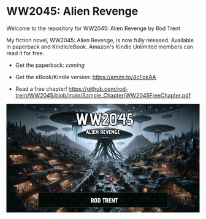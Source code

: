 # WW2045: Alien Revenge

Welcome to the repository for WW2045: Alien Revenge by Rod Trent

My fiction novel, WW2045: Alien Revenge, is now fully released. Available in paperback and Kindle/eBook. Amazon's Kindle Unlimited members can read it for free.

* Get the paperback: *coming*

* Get the eBook/Kindle version: https://amzn.to/4cFokAA

* Read a free chapter! https://github.com/rod-trent/WW2045/blob/main/Sample_Chapter/WW2045FreeChapter.pdf  

<p align="center"><img src="https://github.com/rod-trent/WW2045/blob/main/Images/Wallpapers/WW2045_Wallpaper_Small.png"></center></p>
